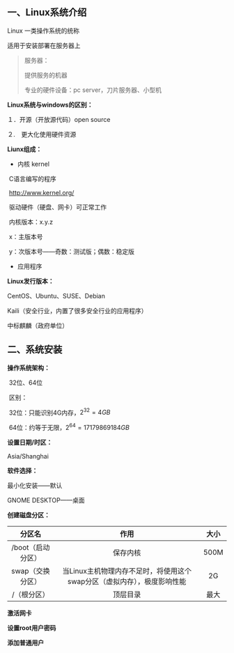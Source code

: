 ## 一、Linux系统介绍

Linux	一类操作系统的统称

适用于安装部署在服务器上

> 服务器：
>
> 提供服务的机器
>
> 专业的硬件设备：pc server，刀片服务器、小型机

**Linux系统与windows的区别：**

１．开源（开放源代码）open source

２.　更大化使用硬件资源

**Liunx组成：**

* 内核	kernel

​			C语言编写的程序

​			http://www.kernel.org/

​			驱动硬件（硬盘、网卡）可正常工作

​			内核版本：x.y.z

​					x：主版本号

​					y：次版本号——奇数：测试版；偶数：稳定版

* 应用程序

**Linux发行版本：**

CentOS、Ubuntu、SUSE、Debian

Kaili（安全行业，内置了很多安全行业的应用程序）

中标麒麟（政府单位）

## 二、系统安装

**操作系统架构：**

​	32位、64位

​	区别：

​			32位：只能识别4G内存，$2^{32}=4GB$

​			64位：约等于无限，$2^{64}=17179869184GB$

**设置日期/时区：**

Asia/Shanghai

**软件选择：**

最小化安装——默认

GNOME DESKTOP——桌面

**创建磁盘分区：**

|      分区名       |                             作用                             | 大小 |
| :---------------: | :----------------------------------------------------------: | :--: |
| /boot（启动分区） |                           保存内核                           | 500M |
| swap（交换分区）  | 当Linux主机物理内存不足时，将使用这个swap分区（虚拟内存），极度影响性能 |  2G  |
|    /（根分区）    |                           顶层目录                           | 最大 |

**激活网卡**

**设置root用户密码**

**添加普通用户**













